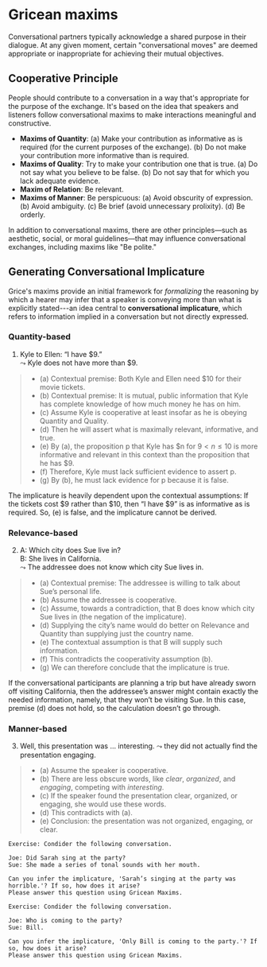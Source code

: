 # Gricean maxims

Conversational partners typically acknowledge a shared purpose in their dialogue. At any given moment, certain "conversational moves" are deemed appropriate or inappropriate for achieving their mutual objectives.

## Cooperative Principle
People should contribute to a conversation in a way that's appropriate for the purpose of the exchange. It's based on the idea that speakers and listeners follow conversational maxims to make interactions meaningful and constructive.

- **Maxims of Quantity**: (a) Make your contribution as informative as is required (for the current purposes of the
exchange). (b) Do not make your contribution more informative than is required.
- **Maxims of Quality**: Try to make your contribution one that is true. (a) Do not say what you believe to be false. (b) Do not say that for which you lack adequate evidence.
- **Maxim of Relation**: Be relevant.
- **Maxims of Manner**: Be perspicuous: (a) Avoid obscurity of expression. (b) Avoid ambiguity. (c) Be brief (avoid unnecessary prolixity). (d) Be orderly.

In addition to conversational maxims, there are other principles—such as aesthetic, social, or moral guidelines—that may influence conversational exchanges, including maxims like "Be polite."

## Generating Conversational Implicature

Grice's maxims provide an initial framework for *formalizing* the reasoning by which a hearer may infer that a speaker is conveying more than what is explicitly stated---an idea central to **conversational implicature**, which refers to information implied in a conversation but not directly expressed.

### Quantity-based

1. Kyle to Ellen: “I have $9.” <br>
   $\leadsto$ Kyle does not have more than $9. 

> - (a) Contextual premise: Both Kyle and Ellen need $10 for their movie tickets. <br>
> - (b) Contextual premise: It is mutual, public information that Kyle has complete knowledge of how much money he has on him.<br>
> - (c) Assume Kyle is cooperative at least insofar as he is obeying Quantity and Quality. <br>
> - (d) Then he will assert what is maximally relevant, informative, and true.<br>
> - (e) By (a), the proposition p that Kyle has $n for $9 < n \le 10$ is more informative and relevant in this context than the proposition that he has $9.<br>
> - (f) Therefore, Kyle must lack sufficient evidence to assert p.<br>
> - (g) By (b), he must lack evidence for p because it is false.

The implicature is heavily dependent upon the contextual assumptions: If the tickets cost $9 rather than $10, then “I have $9” is as informative as is required. So, (e) is false, and the implicature cannot be derived.

### Relevance-based

2. A: Which city does Sue live in? <br>
   B: She lives in California. <br>
   $\leadsto$ The addressee does not know which city Sue lives in.
 
> - (a) Contextual premise: The addressee is willing to talk about Sue’s personal life.
> - (b) Assume the addressee is cooperative.
> - (c) Assume, towards a contradiction, that B does know which city Sue lives in (the negation of the implicature).
> - (d) Supplying the city’s name would do better on Relevance and Quantity than supplying just the country name.
> - (e) The contextual assumption is that B will supply such information.
> - (f) This contradicts the cooperativity assumption (b).
> - (g) We can therefore conclude that the implicature is true.

If the conversational participants are planning a trip but have already sworn off visiting California, then the addressee’s answer might contain exactly the needed information, namely, that they won’t be visiting Sue. In this case, premise (d) does not hold, so the calculation doesn’t go through.

### Manner-based

3. Well, this presentation was ... interesting.
   $\leadsto$ they did not actually find the presentation engaging.
 
> - (a) Assume the speaker is cooperative.
> - (b) There are less obscure words, like *clear*, *organized*, and *engaging*, competing with *interesting*.
> - (c) If the speaker found the presentation clear, organized, or engaging, she would use these words.
> - (d) This contradicts with (a).
> - (e) Conclusion: the presentation was not organized, engaging, or clear. 

```
Exercise: Condider the following conversation.

Joe: Did Sarah sing at the party? 
Sue: She made a series of tonal sounds with her mouth.

Can you infer the implicature, 'Sarah’s singing at the party was horrible.'? If so, how does it arise? 
Please answer this question using Gricean Maxims.
```

```
Exercise: Condider the following conversation.

Joe: Who is coming to the party? 
Sue: Bill.

Can you infer the implicature, 'Only Bill is coming to the party.'? If so, how does it arise? 
Please answer this question using Gricean Maxims.
```
